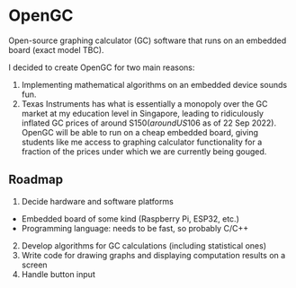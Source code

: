 # OpenGC

Open-source graphing calculator (GC) software that runs on an embedded board (exact model TBC).

I decided to create OpenGC for two main reasons:

1. Implementing mathematical algorithms on an embedded device sounds fun.
2. Texas Instruments has what is essentially a monopoly over the GC market at my education level in Singapore, leading to ridiculously inflated GC prices of around S$150 (around US$106 as of 22 Sep 2022). OpenGC will be able to run on a cheap embedded board, giving students like me access to graphing calculator functionality for a fraction of the prices under which we are currently being gouged.


## Roadmap

1. Decide hardware and software platforms
* Embedded board of some kind (Raspberry Pi, ESP32, etc.)
* Programming language: needs to be fast, so probably C/C++
2. Develop algorithms for GC calculations (including statistical ones)
3. Write code for drawing graphs and displaying computation results on a screen
4. Handle button input
